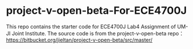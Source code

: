 # project-v-open-beta-For-ECE4700J
This repo contains the starter code for ECE4700J Lab4 Assignment of UM-JI Joint Institute.
The source code is from the project-v-open-beta repo：
https://bitbucket.org/jieltan/project-v-open-beta/src/master/
